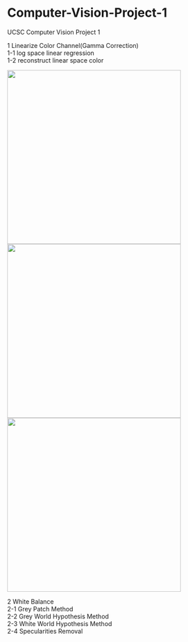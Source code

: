 # Computer-Vision-Project-1
UCSC Computer Vision Project 1

1 Linearize Color Channel(Gamma Correction)<br>
1-1 log space linear regression<br>
1-2 reconstruct linear space color

<img src="https://github.com/wangkepfe/Computer-Vision-Project-1/blob/master/result/or.png" width="400"/>
<img src="https://github.com/wangkepfe/Computer-Vision-Project-1/blob/master/result/lrr.png" width="400"/>
<img src="https://github.com/wangkepfe/Computer-Vision-Project-1/blob/master/result/lr.png" width="400"/>

2 White Balance<br>
2-1 Grey Patch Method<br>
2-2 Grey World Hypothesis Method<br>
2-3 White World Hypothesis Method<br>
2-4 Specularities Removal
